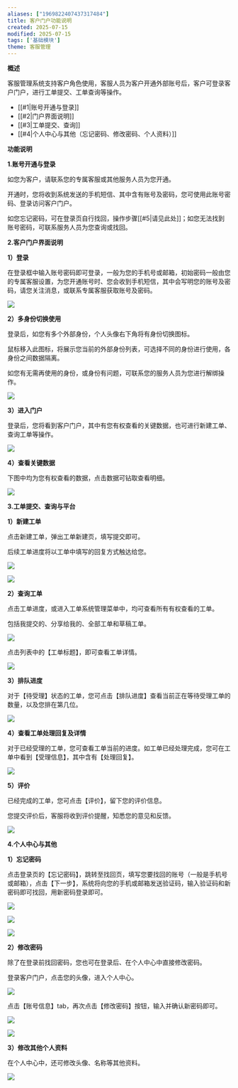 ```yaml
---
aliases: ["1969822407437317484"]
title: 客户门户功能说明
created: 2025-07-15
modified: 2025-07-15
tags: ['基础模块']
theme: 客服管理
---
```


**概述**

客服管理系统支持客户角色使用，客服人员为客户开通外部账号后，客户可登录客户门户，进行工单提交、工单查询等操作。

- [[#1|账号开通与登录]]
- [[#2|门户界面说明]]
- [[#3|工单提交、查询]]
- [[#4|个人中心与其他（忘记密码、修改密码、个人资料）]]

**功能说明**

**1.账号开通与登录**

如您为客户，请联系您的专属客服或其他服务人员为您开通。

开通时，您将收到系统发送的手机短信、其中含有账号及密码，您可使用此账号密码、登录访问客户门户。

如您忘记密码，可在登录页自行找回，操作步骤[[#5|请见此处]]；如您无法找到账号密码，可联系服务人员为您查询或找回。

**2.客户门户界面说明**

**1）登录**

在登录框中输入账号密码即可登录，一般为您的手机号或邮箱，初始密码一般由您的专属客服设置，为您开通账号时、您会收到手机短信，其中会写明您的账号及密码，请您关注消息，或联系专属客服获取账号及密码。

![](https://myhelpdoc.oss-cn-heyuan.aliyuncs.com/mdimages/604e7ff761ef082cb7f2226ba7860543.jpg)

**2）多身份切换使用**

登录后，如您有多个外部身份，个人头像右下角将有身份切换图标。

鼠标移入此图标，将展示您当前的外部身份列表，可选择不同的身份进行使用，各身份之间数据隔离。

如您有无需再使用的身份，或身份有问题，可联系您的服务人员为您进行解绑操作。

**![](https://myhelpdoc.oss-cn-heyuan.aliyuncs.com/mdimages/af98eee4b3e44f807ddd4198c5b2d435.jpg)**

**3）进入门户**

登录后，您将看到客户门户，其中有您有权查看的关键数据，也可进行新建工单、查询工单等操作。

![](https://myhelpdoc.oss-cn-heyuan.aliyuncs.com/mdimages/9251ff28db8578fea215d23e7568b6aa.jpg)

**4）查看关键数据**

下图中均为您有权查看的数据，点击数据可钻取查看明细。

![](https://myhelpdoc.oss-cn-heyuan.aliyuncs.com/mdimages/2880c67df1a20ecea94f74a882a18a55.jpg)

**3.工单提交、查询与平台**

**1）新建工单**

点击新建工单，弹出工单新建页，填写提交即可。

后续工单进度将以工单中填写的回复方式触达给您。

![](https://myhelpdoc.oss-cn-heyuan.aliyuncs.com/mdimages/22fe116a40a797551fb452698196a858.jpg)

![](https://myhelpdoc.oss-cn-heyuan.aliyuncs.com/mdimages/9aa1f7e8f3fb919228cd74179b965c03.jpg)

**2）查询工单**

点击工单进度，或进入工单系统管理菜单中，均可查看所有有权查看的工单。

包括我提交的、分享给我的、全部工单和草稿工单。

![](https://myhelpdoc.oss-cn-heyuan.aliyuncs.com/mdimages/00f4765af612b4270a45ad1a4151f502.jpg)

点击列表中的【工单标题】，即可查看工单详情。

![](https://myhelpdoc.oss-cn-heyuan.aliyuncs.com/mdimages/6cfdd3501f4d9701f115e8627c466e8e.jpg)

**3）排队进度**

对于【待受理】状态的工单，您可点击【排队进度】查看当前正在等待受理工单的数量，以及您排在第几位。

![](https://myhelpdoc.oss-cn-heyuan.aliyuncs.com/mdimages/17bcaded48d3cfb33a15982a178acf78.jpg)

**4）查看工单处理回复及详情**

对于已经受理的工单，您可查看工单当前的进度。如工单已经处理完成，您可在工单中看到【受理信息】，其中含有【处理回复】。

![](https://myhelpdoc.oss-cn-heyuan.aliyuncs.com/mdimages/0f4f03744c35e5a7d49dff49cc5c0950.jpg)

**5）评价**

已经完成的工单，您可点击【评价】，留下您的评价信息。

您提交评价后，客服将收到评价提醒，知悉您的意见和反馈。

![](https://myhelpdoc.oss-cn-heyuan.aliyuncs.com/mdimages/f15032d1990c7daf29c6bb6a7c7d0081.jpg)

**4.个人中心与其他**

**1）忘记密码**

点击登录页的【忘记密码】，跳转至找回页，填写您要找回的账号（一般是手机号或邮箱），点击【下一步】，系统将向您的手机或邮箱发送验证码，输入验证码和新密码即可找回，用新密码登录即可。

![](https://myhelpdoc.oss-cn-heyuan.aliyuncs.com/mdimages/c20404103743fc9919846a4ef4f4efc2.jpg)

![](https://myhelpdoc.oss-cn-heyuan.aliyuncs.com/mdimages/6f50d47c9f9d9ab16b3ba5358ac2765a.jpg)

![](https://myhelpdoc.oss-cn-heyuan.aliyuncs.com/mdimages/0aadd4b38f5f0592df7ae921bde8b0ea.jpg)

**2）修改密码**

除了在登录前找回密码，您也可在登录后、在个人中心中直接修改密码。

登录客户门户，点击您的头像，进入个人中心。

![](https://myhelpdoc.oss-cn-heyuan.aliyuncs.com/mdimages/7eebcf87bc15699bdf67941c7e43bc24.jpg)

点击【账号信息】tab，再次点击【修改密码】按钮，输入并确认新密码即可。

![](https://myhelpdoc.oss-cn-heyuan.aliyuncs.com/mdimages/012ecb0ffb98d76b2900ee29d4c9e288.jpg)

![](https://myhelpdoc.oss-cn-heyuan.aliyuncs.com/mdimages/bdca847842cae564c4299d5930d106c0.jpg)

**3）修改其他个人资料**

在个人中心中，还可修改头像、名称等其他资料。

![](https://myhelpdoc.oss-cn-heyuan.aliyuncs.com/mdimages/907a6b65d41ec21c006c715b92278990.jpg)

